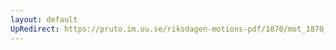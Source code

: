 ```yaml
---
layout: default
UpRedirect: https://pruto.im.uu.se/riksdagen-motions-pdf/1870/mot_1870__ak__208/mot_1870__ak__208-001.pdf
---
```

